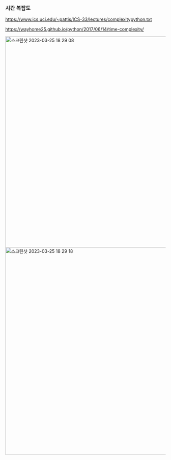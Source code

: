 ### 시간 복잡도
https://www.ics.uci.edu/~pattis/ICS-33/lectures/complexitypython.txt

https://wayhome25.github.io/python/2017/06/14/time-complexity/

<img width="663" alt="스크린샷 2023-03-25 18 29 08" src="https://user-images.githubusercontent.com/101785318/227709018-616cab73-eb53-45ef-9279-39e84fc1fbdf.png">

<img width="653" alt="스크린샷 2023-03-25 18 29 18" src="https://user-images.githubusercontent.com/101785318/227709061-aba568e5-7eac-4570-a33f-eea1f73eba46.png">
